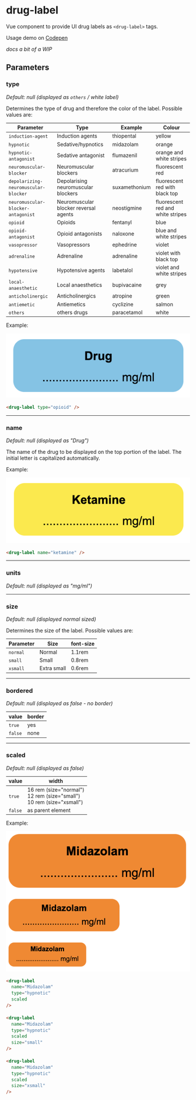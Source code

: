 # drug-label

Vue component to provide UI drug labels as ```<drug-label>``` tags.

Usage demo on [Codepen](https://codepen.io/jplomas/pen/VwRYvrK/8f1c510e34642a5b615f3014f43879f1)

_docs a bit of a WIP_

## Parameters

### type

_Default: null (displayed as ```others``` / white label)_

Determines the type of drug and therefore the color of the label. Possible values are:

| Parameter | Type | Example | Colour |
|------|----|----|--------|
| ```induction-agent```  | Induction agents | thiopental | yellow |
| ```hypnotic``` | Sedative/hypnotics | midazolam | orange |
| ```hypnotic-antagonist``` | Sedative antagonist | flumazenil | orange and white stripes
| ```neuromuscular-blocker``` | Neuromuscular blockers | atracurium | fluorescent red |
| ```depolarizing-neuromuscular-blocker``` | Depolarising neuromuscular blockers | suxamethonium | fluorescent red with black top |
| ```neuromuscular-blocker-antagonist``` | Neuromuscular blocker reversal agents | neostigmine | fluorescent red and white stripes
| ```opioid``` | Opioids | fentanyl | blue |
| ```opioid-antagonist``` | Opioid antagonists | naloxone | blue and white stripes |
| ```vasopressor``` | Vasopressors | ephedrine | violet |
| ```adrenaline``` | Adrenaline | adrenaline | violet with black top |
| ```hypotensive``` | Hypotensive agents | labetalol | violet and white stripes |
| ```local-anaesthetic``` | Local anaesthetics | bupivacaine | grey |
| ```anticholinergic``` | Anticholinergics | atropine | green |
| ```antiemetic``` | Antiemetics | cyclizine | salmon |
| ```others``` | others drugs | paracetamol | white |

Example:

![Opioid label](examples/type.png)

```html
<drug-label type="opioid" />
```

-----

### name

_Default: null (displayed as "Drug")_

The name of the drug to be displayed on the top portion of the label.  The initial letter is capitalized automatically.

Example:

![Ketamine label](examples/name.png)

```html
<drug-label name="ketamine" />
```

-----

### units

_Default: null (displayed as "mg/ml")_

-----

### size

_Default: null (displayed normal sized)_

Determines the size of the label. Possible values are:

| Parameter | Size | font-size |
|------|----|------|
| ```normal```  | Normal | 1.1rem |
| ```small``` | Small | 0.8rem |
| ```xsmall``` | Extra small | 0.6rem |

-----

### bordered

_Default: null (displayed as false - no border)_

| value | border |
|------|----|
| ```true```  | yes |
| ```false``` | none |

-----

### scaled
_Default: null (displayed as false)_

| value | width |
|------|----|
| ```true```  | 16 rem (size="normal")<br>12 rem (size="small")<br> 10 rem (size="xsmall")
| ```false``` | as parent element |

Example:

![Sizes](examples/size.png)

```html
<drug-label
  name="Midazolam"
  type="hypnotic"
  scaled
/>

<drug-label
  name="Midazolam"
  type="hypnotic"
  scaled
  size="small"
/>

<drug-label
  name="Midazolam"
  type="hypnotic"
  scaled
  size="xsmall"
/>
```
